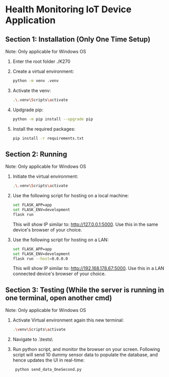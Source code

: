 # Health Monitoring IoT Device Application

## Section 1: Installation (Only One Time Setup)

Note: Only applicable for Windows OS 

1. Enter the root folder ./K270

2. Create a virtual environment:
    ```bash
    python -m venv .venv
    ``` 

2. Activate the venv:
	```bash
    .\.venv\Scripts\activate
    ```

3. Updgrade pip:
	```bash
    python -m pip install --upgrade pip
    ```

4. Install the required packages:
    ```bash
    pip install -r requirements.txt
    ```

## Section 2: Running

Note: Only applicable for Windows OS 

1. Initiate the virtual environment:
    ```bash
    .\.venv\Scripts\activate
    ```

2. Use the following script for hosting on a local machine:
    ```bash
	set FLASK_APP=app
    set FLASK_ENV=development
    flask run
    ```
	This will show IP similar to: http://127.0.0.1:5000. Use this in the same device's browser of your choice.

3. Use the following script for hosting on a LAN:
    ```bash
	set FLASK_APP=app
    set FLASK_ENV=development
    flask run --host=0.0.0.0
    ```
	This will show IP similar to: http://192.168.178.67:5000. Use this in a LAN connected device's browser of your choice.
	
## Section 3: Testing (While the server is running in one terminal, open another cmd)

Note: Only applicable for Windows OS 

1. Activate Virtual environment again this new terminal:
	
	```bash
    .\venv\Scripts\activate
    ```
2. Navigate to .\tests\ 

3. Run python script, and monitor the browser on your screen. Following script will send 10 dummy sensor data to populate the database, and hence updates the UI in real-time:
	```bash
	 python send_data_OneSecond.py
    ```
	
	